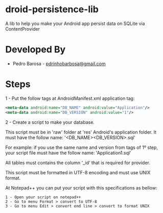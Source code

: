 droid-persistence-lib
=====================

A lib to help you make your Android app persist data on SQLite via ContentProvider

Developed By
============

* Pedro Barosa - <pdrinhobarbosa@gmail.com>

Steps
=====

1 - Put the follow tags at AndroidManifest.xml application tag:
```xml
<meta-data android:name="DB_NAME" android:value="Application"/>
<meta-data android:name="DB_VERSION" android:value="1"/>
```
2 - Create a script to make your database.
  
This script must be in 'raw' folder at 'res' Android's application folder. 
It must have the follow name: '<DB_NAME><DB_VERSION>.sql'
  
For example: if you use the same name and version from tags of 1º step, your script file must have the follow name: 
    'Application1.sql'

All tables must contains the column '_id' that is required for provider.

This script must be formatted in UTF-8 encoding and must use UNIX format.

At Notepad++ you can put your script with this specifications as bellow:

    1 - Open your script on notepad++
    2 - Go to menu Format > convert to UTF-8
    3 - Go to menu Edit > convert end line > convert to format UNIX 
